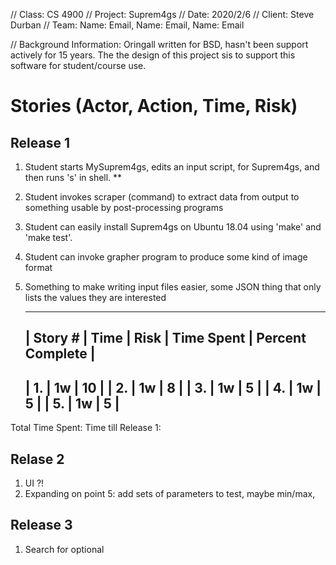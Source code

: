 
// Class: CS 4900
// Project: Suprem4gs
// Date: 2020/2/6
// Client: Steve Durban
// Team:
	Name: Email,
	Name: Email,
	Name: Email

// Background Information: Oringall written for BSD, hasn't been support actively for 15 years. The the design of this project sis to support this software for student/course use.

# Stories (Actor, Action, Time, Risk)

## Release 1

1. Student starts MySuprem4gs, edits an input script, for Suprem4gs, and then runs 's' in shell. **
2. Student invokes scraper (command) to extract data from output to something usable by post-processing programs
3. Student can easily install Suprem4gs on Ubuntu 18.04 using 'make' and 'make test'.
4. Student can invoke grapher program to produce some kind of image format
5. Something to make writing input files easier, some JSON thing that only lists the values they are interested

	-------------------------- --------------------------------
	|  Story # | Time | Risk | Time Spent | Percent Complete |
	----------------------------------------------------------
	| 1.       | 1w   | 10   |
	| 2.       | 1w   |  8   |
	| 3.       | 1w   |  5   |
	| 4.       | 1w   |  5   |
	| 5.       | 1w   |  5   |
	----------------------------------------------------------

Total Time Spent:
Time till Release 1:

## Relase 2

1. UI ?!
2. Expanding on point 5: add sets of parameters to test, maybe min/max, 

## Release 3

1. Search for optional
